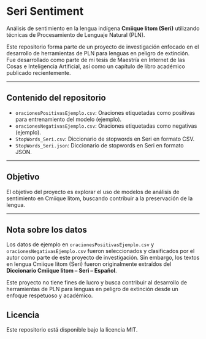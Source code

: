 # Seri Sentiment

Análisis de sentimiento en la lengua indígena **Cmiique Iitom (Seri)** utilizando técnicas de Procesamiento de Lenguaje Natural (PLN).

Este repositorio forma parte de un proyecto de investigación enfocado en el desarrollo de herramientas de PLN para lenguas en peligro de extinción. Fue desarrollado como parte de mi tesis de Maestría en Internet de las Cosas e Inteligencia Artificial, así como un capítulo de libro académico publicado recientemente.

---

## Contenido del repositorio

- `oracionesPositivasEjemplo.csv`: Oraciones etiquetadas como positivas para entrenamiento del modelo (ejemplo).
- `oracionesNegativasEjemplo.csv`: Oraciones etiquetadas como negativas (ejemplo).
- `StopWords_Seri.csv`: Diccionario de stopwords en Seri en formato CSV.
- `StopWords_Seri.json`: Diccionario de stopwords en Seri en formato JSON.

---

## Objetivo

El objetivo del proyecto es explorar el uso de modelos de análisis de sentimiento en Cmiique Iitom, buscando contribuir a la preservación de la lengua.

---

## Nota sobre los datos

Los datos de ejemplo en `oracionesPositivasEjemplo.csv` y `oracionesNegativasEjemplo.csv` fueron seleccionados y clasificados por el autor como parte de este proyecto de investigación. Sin embargo, los textos en lengua Cmiique Iitom (Seri) fueron originalmente extraídos del **Diccionario Cmiique Iitom – Seri – Español**.

Este proyecto no tiene fines de lucro y busca contribuir al desarrollo de herramientas de PLN para lenguas en peligro de extinción desde un enfoque respetuoso y académico.



## Licencia

Este repositorio está disponible bajo la licencia MIT.

